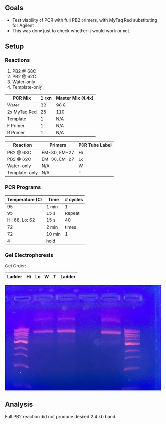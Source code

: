 ## Goals

- Test viability of PCR with full PB2 primers, with MyTaq Red substituting for Agilent
- This was done just to check whether it would work or not.

## Setup

### Reactions

1. PB2 @ 68C
1. PB2 @ 62C
1. Water-only
1. Template-only

| PCR Mix      | 1 rxn | Master Mix (4.4x) |
|--------------|-------|-------------------|
| Water        | 22    | 96.8              |
| 2x MyTaq Red | 25    | 110               |
| Template     | 1     | N/A               |
| F Primer     | 1     | N/A               |
| R Primer     | 1     | N/A               |

| Reaction      | Primers      | PCR Tube Label |
|---------------|--------------|----------------|
| PB2 @ 68C     | EM-30, EM-27 | Hi             |
| PB2 @ 62C     | EM-30, EM-27 | Lo             |
| Water-only    | N/A          | W              |
| Template-only | N/A          | T              |

### PCR Programs

| Temperature (C)       | Time           | # cycles |
|-----------------------|----------------|----------|
| 95                    | 1 min          | 1        |
| 95                    | 15 s           | Repeat   |
| Hi: 68, Lo: 62        | 15 s           | 40       |
| 72                    | 2 min          | times    |
| 72                    | 10 min         | 1        |
| 4                     | hold           |          |

### Gel Electrophoresis

Gel Order:

| Ladder | Hi | Lo | W | T | Ladder |
|--------|----|----|---|---|--------|

![gel](./20160905-pb2_full.JPG)

## Analysis

Full PB2 reaction did not produce desired 2.4 kb band.
